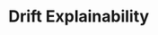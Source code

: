 # Drift Explainability

[Task]: task.md
[set_model_reference]: ../../api/python/client#set_model_reference
[add_production_data]: ../../api/python/client#add_production_data
[add_historical_data]: ../../api/python/client#add_historical_data
[DetectionEvent]: ../../api/python/models#detectionevent
